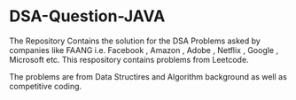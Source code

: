 # DSA-Question-JAVA


The Repository Contains the solution for the DSA Problems asked by companies like FAANG i.e. Facebook , Amazon , Adobe , Netflix , Google , Microsoft etc.
This respository contains problems from Leetcode.

The problems are from Data Structires and Algorithm background as well as competitive coding.
